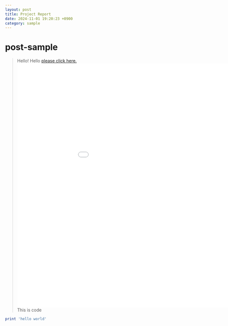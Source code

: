```yaml
---
layout: post
title: Project Report
date: 2024-11-01 19:20:23 +0900
category: sample
---
```

# post-sample
> Hello! Hello
<a href="SP-27 Pinky Spotify app Final report1.pdf" target="_blank">please click here.</a> <embed src="SP-27 Pinky Spotify app Final report1.pdf" width="1000px" height="800px" />
This is code
```ruby
print 'hello world'
```
